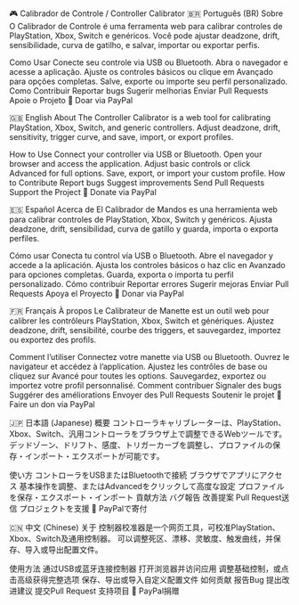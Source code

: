 🎮 Calibrador de Controle / Controller Calibrator
🇧🇷 Português (BR)
Sobre
O Calibrador de Controle é uma ferramenta web para calibrar controles de PlayStation, Xbox, Switch e genéricos.
Você pode ajustar deadzone, drift, sensibilidade, curva de gatilho, e salvar, importar ou exportar perfis.

Como Usar
Conecte seu controle via USB ou Bluetooth.
Abra o navegador e acesse a aplicação.
Ajuste os controles básicos ou clique em Avançado para opções completas.
Salve, exporte ou importe seu perfil personalizado.
Como Contribuir
Reportar bugs
Sugerir melhorias
Enviar Pull Requests
Apoie o Projeto
💖 Doar via PayPal

🇬🇧 English
About
The Controller Calibrator is a web tool for calibrating PlayStation, Xbox, Switch, and generic controllers.
Adjust deadzone, drift, sensitivity, trigger curve, and save, import, or export profiles.

How to Use
Connect your controller via USB or Bluetooth.
Open your browser and access the application.
Adjust basic controls or click Advanced for full options.
Save, export, or import your custom profile.
How to Contribute
Report bugs
Suggest improvements
Send Pull Requests
Support the Project
💖 Donate via PayPal

🇪🇸 Español
Acerca de
El Calibrador de Mandos es una herramienta web para calibrar controles de PlayStation, Xbox, Switch y genéricos.
Ajusta deadzone, drift, sensibilidad, curva de gatillo y guarda, importa o exporta perfiles.

Cómo usar
Conecta tu control vía USB o Bluetooth.
Abre el navegador y accede a la aplicación.
Ajusta los controles básicos o haz clic en Avanzado para opciones completas.
Guarda, exporta o importa tu perfil personalizado.
Cómo contribuir
Reportar errores
Sugerir mejoras
Enviar Pull Requests
Apoya el Proyecto
💖 Donar via PayPal

🇫🇷 Français
À propos
Le Calibrateur de Manette est un outil web pour calibrer les contrôleurs PlayStation, Xbox, Switch et génériques.
Ajustez deadzone, drift, sensibilité, courbe des triggers, et sauvegardez, importez ou exportez des profils.

Comment l’utiliser
Connectez votre manette via USB ou Bluetooth.
Ouvrez le navigateur et accédez à l’application.
Ajustez les contrôles de base ou cliquez sur Avancé pour toutes les options.
Sauvegardez, exportez ou importez votre profil personnalisé.
Comment contribuer
Signaler des bugs
Suggérer des améliorations
Envoyer des Pull Requests
Soutenir le projet
💖 Faire un don via PayPal

🇯🇵 日本語 (Japanese)
概要
コントローラキャリブレーターは、PlayStation、Xbox、Switch、汎用コントローラをブラウザ上で調整できるWebツールです。
デッドゾーン、ドリフト、感度、トリガーカーブを調整し、プロファイルの保存・インポート・エクスポートが可能です。

使い方
コントローラをUSBまたはBluetoothで接続
ブラウザでアプリにアクセス
基本操作を調整、またはAdvancedをクリックして高度な設定
プロファイルを保存・エクスポート・インポート
貢献方法
バグ報告
改善提案
Pull Request送信
プロジェクトを支援
💖 PayPalで寄付

🇨🇳 中文 (Chinese)
关于
控制器校准器是一个网页工具，可校准PlayStation、Xbox、Switch及通用控制器。
可以调整死区、漂移、灵敏度、触发曲线，并保存、导入或导出配置文件。

使用方法
通过USB或蓝牙连接控制器
打开浏览器并访问应用
调整基础控制，或点击高级获得完整选项
保存、导出或导入自定义配置文件
如何贡献
报告Bug
提出改进建议
提交Pull Request
支持项目
💖 PayPal捐赠